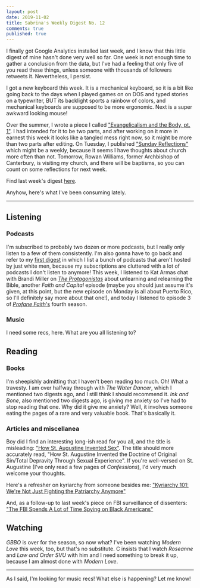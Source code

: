 ```yaml
---
layout: post
date: 2019-11-02
title: Sabrina's Weekly Digest No. 12
comments: true
published: true
---
```


I finally got Google Analytics installed last week, and I know that this little digest of mine hasn't done very well so far. One week is not enough time to gather a conclusion from the data, but I've had a feeling that only five of you read these things, unless someone with thousands of followers retweets it. Nevertheless, I persist.

I got a new keyboard this week. It is a mechanical keyboard, so it is a bit like going back to the days when I played games on on DOS and typed stories on a typewriter, BUT its backlight sports a rainbow of colors, and mechanical keyboards are supposed to be more ergonomic. Next is a super awkward looking mouse!

Over the summer, I wrote a piece I called ["Evangelicalism and the Body, pt. 1"](https://sdrp.me/2019/07/08/evangelicalism-body-one/). I had intended for it to be two parts, and after working on it more in earnest this week it looks like a tangled mess right now, so it might be more than two parts after editing. On Tuesday, I published ["Sunday Reflections"](https://sdrp.me/2019/10/29/sunday-reflections/) which might be a weekly, because it seems I have thoughts about church  more often than not. Tomorrow, Rowan Williams, former Archbishop of Canterbury, is visiting my church, and there will be baptisms, so you can count on some reflections for next week.

Find last week's digest [here](https://sdrp.me/2019/10/25/weekly-digest-eleven/).

Anyhow, here's what I've been consuming lately.

___

## Listening

### Podcasts
I'm subscribed to probably two dozen or more podcasts, but I really only listen to a few of them consistently. I'm also gonna have to go back and refer to my [first digest](https://sdrp.me/2019/05/31/weekly-digest-one/) in which I list a bunch of podcasts that aren't hosted by just white men, because my subscriptions are cluttered with a lot of podcasts I don't listen to anymore! This week, I listened to Kat Armas chat with Brandi Miller on [_The Protagonistas_](https://katarmas.com/theprotagonistaspodcast) about unlearning and relearning the Bible,  another _Faith and Capital_ episode (maybe you should just assume it's given, at this point, but the new episode on Monday is all about Puerto Rico, so I'll definitely say more about that one!), and today I listened to episode 3 of [*Profane Faith*'s](http://www.whitehodgepodcasts.com/profane-faith/) fourth season. 

### Music

I need some recs, here. What are you all listening to?

## Reading

### Books

I'm sheepishly admitting that I haven't been reading too much. Oh! What a travesty. I am over halfway through with _The Water Dancer_, which I mentioned two digests ago, and I still think I should recommend it. _Ink and Bone_, also mentioned two digests ago, is giving me anxiety so I've had to stop reading that one. Why did it give me anxiety? Well, it involves someone eating the pages of a rare and very valuable book. That's basically it.

### Articles and miscellanea

Boy did I find an interesting long-ish read for you all, and the title is misleading: ["How St. Augustine Invented Sex"](https://www.newyorker.com/magazine/2017/06/19/how-st-augustine-invented-sex). The title should more accurately read, "How St. Augustine Invented the Doctrine of Original Sin/Total Depravity Through Sexual Experience". If you're well-versed on St. Augustine (I've only read a few pages of *Confessions*), I'd very much welcome your thoughts.

Here's a refresher on kyriarchy from someone besides me: ["Kyriarchy 101: We're Not Just Fighting the Patriarchy Anymore"](https://everydayfeminism.com/2014/04/kyriarchy-101/)

And, as a follow-up to last week's piece on FBI surveillance of dissenters: ["The FBI Spends A Lot of Time Spying on Black Americans"](https://theintercept.com/2019/10/29/fbi-surveillance-black-activists/)

## Watching

*GBBO* is over for the season, so now what? I've been watching *Modern Love* this week, too, but that's no substitute. C insists that I watch *Roseanne* and *Law and Order SVU* with him and I need something to break it up, because I am almost done with *Modern Love*.


___

As I said, I'm looking for music recs! What else is happening? Let me know!

